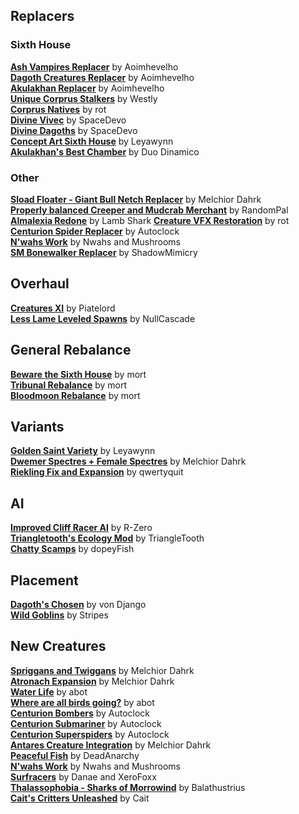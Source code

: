 ## Replacers
### Sixth House
[**Ash Vampires Replacer**](https://www.nexusmods.com/morrowind/mods/42832) by Aoimhevelho  
[**Dagoth Creatures Replacer**](https://www.nexusmods.com/morrowind/mods/42834) by Aoimhevelho  
[**Akulakhan Replacer**](https://www.nexusmods.com/morrowind/mods/42855) by Aoimhevelho  
[**Unique Corprus Stalkers**](https://download.fliggerty.com/download--749) by Westly  
[**Corprus Natives**](https://www.nexusmods.com/morrowind/mods/45674) by rot  
[**Divine Vivec**](https://www.nexusmods.com/morrowind/mods/46342) by SpaceDevo  
[**Divine Dagoths**](https://www.nexusmods.com/morrowind/mods/45536) by SpaceDevo    
[**Concept Art Sixth House**](https://www.nexusmods.com/morrowind/mods/47498/) by Leyawynn  
[**Akulakhan's Best Chamber**](https://www.nexusmods.com/morrowind/mods/49644) by Duo Dinamico  

### Other
[**Sload Floater - Giant Bull Netch Replacer**](https://www.nexusmods.com/morrowind/mods/49672) by Melchior Dahrk  
[**Properly balanced Creeper and Mudcrab Merchant**](https://www.nexusmods.com/morrowind/mods/49690) by RandomPal  
[**Almalexia Redone**](https://www.nexusmods.com/morrowind/mods/50265/) by Lamb Shark
[**Creature VFX Restoration**](https://www.nexusmods.com/morrowind/mods/46194) by rot
[**Centurion Spider Replacer**](https://www.nexusmods.com/morrowind/mods/47349) by Autoclock  
[**N'wahs Work**](https://www.nexusmods.com/morrowind/mods/49103?tab=files) by Nwahs and Mushrooms  
[**SM Bonewalker Replacer**](https://www.nexusmods.com/morrowind/mods/51030) by ShadowMimicry  

## Overhaul
[**Creatures XI**](https://www.nexusmods.com/morrowind/mods/30563) by Piatelord  
[**Less Lame Leveled Spawns**](https://www.nexusmods.com/morrowind/mods/51059) by NullCascade  

## General Rebalance
[**Beware the Sixth House**](https://www.nexusmods.com/morrowind/mods/46036) by mort  
[**Tribunal Rebalance**](https://www.nexusmods.com/morrowind/mods/45713) by mort  
[**Bloodmoon Rebalance**](https://www.nexusmods.com/morrowind/mods/45714) by mort  

## Variants
[**Golden Saint Variety**](https://www.nexusmods.com/morrowind/mods/46430) by Leyawynn  
[**Dwemer Spectres + Female Spectres**](https://www.nexusmods.com/morrowind/mods/43249) by Melchior Dahrk  
[**Riekling Fix and Expansion**](https://www.nexusmods.com/morrowind/mods/50036) by qwertyquit  

## AI
[**Improved Cliff Racer AI**](https://www.nexusmods.com/morrowind/mods/44712) by R-Zero  
[**Triangletooth's Ecology Mod**](https://www.nexusmods.com/morrowind/mods/47061) by TriangleTooth  
[**Chatty Scamps**](https://www.nexusmods.com/morrowind/mods/44790) by dopeyFish  

## Placement
[**Dagoth's Chosen**](https://www.nexusmods.com/morrowind/mods/31429) by von Django  
[**Wild Goblins**](https://www.nexusmods.com/morrowind/mods/48169) by Stripes  

## New Creatures  
[**Spriggans and Twiggans**](https://www.nexusmods.com/morrowind/mods/43350) by Melchior Dahrk  
[**Atronach Expansion**](https://www.nexusmods.com/morrowind/mods/22189/?) by Melchior Dahrk  
[**Water Life**](https://abitoftaste.altervista.org/morrowind/index.php?option=content&task=view&id=8&catid=43&Itemid=10&-Water-Life) by abot  
[**Where are all birds going?**](https://abitoftaste.altervista.org/morrowind/index.php?option=content&task=view&id=3&catid=43&Itemid=10&-Where-are-all-birds-going) by abot  
[**Centurion Bombers**](https://www.nexusmods.com/morrowind/mods/47347) by Autoclock  
[**Centurion Submariner**](https://www.nexusmods.com/morrowind/mods/47350) by Autoclock  
[**Centurion Superspiders**](https://www.nexusmods.com/morrowind/mods/47351) by Autoclock  
[**Antares Creature Integration**](https://www.nexusmods.com/morrowind/mods/43249) by Melchior Dahrk  
[**Peaceful Fish**](https://www.nexusmods.com/morrowind/mods/47882) by DeadAnarchy  
[**N'wahs Work**](https://www.nexusmods.com/morrowind/mods/49103?tab=files) by Nwahs and Mushrooms  
[**Surfracers**](https://www.nexusmods.com/morrowind/mods/49783) by Danae and XeroFoxx  
[**Thalassophobia - Sharks of Morrowind**](https://www.nexusmods.com/morrowind/mods/49887) by Balathustrius  
[**Cait's Critters Unleashed**](https://www.nexusmods.com/morrowind/mods/50342) by Cait  
